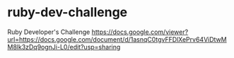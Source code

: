 # ruby-dev-challenge
Ruby Developer's Challenge
https://docs.google.com/viewer?url=https://docs.google.com/document/d/1asnqC0tgvFFDlXePrv64ViDtwMM8lk3zDq9ognJi-L0/edit?usp=sharing
